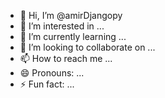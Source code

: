 - 👋 Hi, I’m @amirDjangopy
- 👀 I’m interested in ...
- 🌱 I’m currently learning ...
- 💞️ I’m looking to collaborate on ...
- 📫 How to reach me ...
- 😄 Pronouns: ...
- ⚡ Fun fact: ...

<!---
amirDjangopy/amirDjangopy is a ✨ special ✨ repository because its `README.md` (this file) appears on your GitHub profile.
You can click the Preview link to take a look at your changes.
--->
